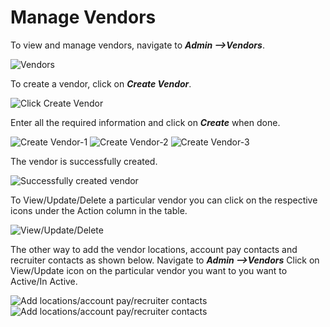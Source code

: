 Manage Vendors
=========
To view and manage vendors, navigate to _**Admin -->Vendors**_.

![Vendors](../../images/admin/vendor_page.png)

To create a vendor, click on _**Create Vendor**_.  

![Click Create Vendor](../../images/admin/click_create_vendor.png)

Enter all the required information and click on _**Create**_ when done.  

![Create Vendor-1](../../images/admin/create_vendor1.png)
![Create Vendor-2](../../images/admin/create_vendor2.png)
![Create Vendor-3](../../images/admin/create_vendor3.png)

The vendor is successfully created.  

![Successfully created vendor](../../images/admin/successfully_created_vendor.png)

To View/Update/Delete a particular vendor you can click on the respective icons under the Action column in the table.  

![View/Update/Delete](../../images/admin/vendor_actions.png)

The other way to add the vendor locations, account pay contacts and recruiter contacts as shown below.
Navigate to _**Admin -->Vendors**_ Click on View/Update icon on the particular vendor you want to you want to Active/In Active.

![Add locations/account pay/recruiter contacts](../../images/admin/add-locations-and-contacts-to-vendor.png)
![Add locations/account pay/recruiter contacts](../../images/admin/add-locations-and-contacts-to-vendor1.png)